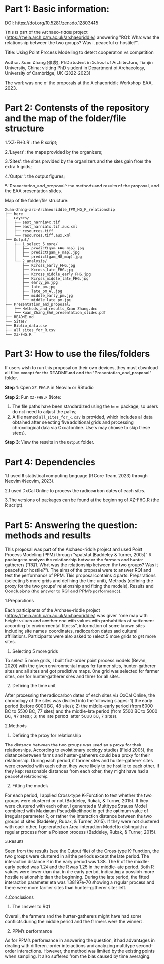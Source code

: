 # Part 1: Basic information:

DOI: https://doi.org/10.5281/zenodo.12803445

This is part of the Archaeo-riddle project (https://theia.arch.cam.ac.uk/archaeoriddle/) answering "RQ1: What was the relationship between the two groups? Was it peaceful or hostile?".

Title: Using Point Process Modelling to detect cooperation vs competition

Author: Xuan Zhang (张璇), PhD student in School of Architecture, Tianjin University, China; visiting PhD student in Department of Archaeology, University of Cambridge, UK (2022-2023) 

The work was one of the proposals at the Archaeoriddle Workshop, EAA, 2023.


# Part 2: Contensts of the repository and the map of the folder/file structure

1.'XZ-FHG.R': the R script;

2.'Layers': the maps provided by the organizers;

3.'Sites': the sites provided by the organizers and the sites gain from the extra 5 grids;

4.'Output': the output figures;

5.'Presentation_and_proposal': the methods and results of the proposal, and the EAA presentation slides.

Map of the folder/file structure:

```
Xuan-Zhang-arc-Archaeoriddle_PPM_HG_F_relationship
├── here
├── Layers/
│   ├── east_narnia4x.tif
│   ├── east_narnia4x.tif.aux.xml
│   ├── resources.tiff
│   └── resources.tiff.aux.xml
├── Output/
│   ├── 1_select_5_more/
│   │   ├── predict(gam_FHG_map).jpg
│   │   ├── predict(gam_F_map).jpg
│   │   └── predict(gam_HG_map).jpg
│   └── 2_analysis/
│       ├── Kcross_early_FHG.jpg
│       ├── Kcross_late_FHG.jpg
│       ├── Kcross_middle_early_FHG.jpg
│       ├── Kcross_middle_late_FHG.jpg
│       ├── early_pm.jpg
│       ├── late_pm.jpg
│       ├── late_pm_Al.jpg
│       ├── middle_early_pm.jpg
│       └── middle_late_pm.jpg
├── Presentation_and_proposal/
│   ├── Methods_and_results_Xuan Zhang.doc
│   └── Xuan_Zhang_EAA_presentation_slides.pdf
├── README.md
└── Sites/
├── Biblio_data.csv
├── all_sites_for_R.csv
└── XZ-FHG.R
 ```

# Part 3: How to use the files/folders

If users wish to run this proposal on their own devices, they must download all files except for the README.md and the "Presentation_and_proposal" folder.  

**Step 1**: Open `XZ-FHG.R` in Neovim or RStudio.  

**Step 2**: Run `XZ-FHG.R` 
(Note: 
1) The file paths have been standardized using the `here` package, so users do not need to adjust the paths;
2) A file named `all_sites_for_R.csv` is provided, which includes all data obtained after selecting five additional grids and processing chronological data via Oxcal online. Users may choose to skip these steps). 

**Step 3**: View the results in the `Output` folder.

# Part 4: Dependencies

1.I used R statistical computing language (R Core Team, 2023) through Neovim (Neovim, 2023).

2.I used OxCal Online to process the radiocarbon dates of each sites.

3.The versions of packages can be found at the beginning of XZ-FHG.R (the R script).



# Part 5: Answering the question: methods and results

This proposal was part of the Archaeo-riddle project and used Point Process Modeling (PPM) through “spatstat (Baddeley & Turner, 2005)” R package to analyze the relationship between the farmers and hunter-gatherers (“RQ1. What was the relationship between the two groups? Was it peaceful or hostile?”). The aims of the proposal were to answer RQ1 and test the performance of PPM. This proposal contains 4 parts: Preparations (selecting 5 more grids and defining the time unit), Methods (defining the proxy for the two groups’ relationship and fitting the models), Results and Conclusions (the answer to RQ1 and PPM’s performance).

1.Preparations

Each participants of the Archaeo-riddle project (https://theia.arch.cam.ac.uk/archaeoriddle/) was given “one map with height values and another one with values with probabilities of settlement according to environmental fitness”, information of some known sites including site names, coordinates, radiocarbon dates and cultural affiliations. Participants were also asked to select 5 more grids to get more sites.

1) Selecting 5 more grids

To select 5 more grids, I built first-order point process models (Bevan, 2020) with the given environmental maps for farmer sites, hunter-gatherer sites and all sites and got predictive maps. One grid was selected for farmer sites, one for hunter-gatherer sites and three for all sites. 

2) Defining the time unit

After processing the radiocarbon dates of each sites via OxCal Online, the chronology of the sites was divided into the following stages: 1) the early period (before 6000 BC, 48 sites); 2) the middle-early period (from 6000 BC to 5500 BC, 77 sites) and the middle-late period (from 5500 BC to 5000 BC, 47 sites); 3) the late period (after 5000 BC, 7 sites). 

2.Methods

1) Defining the proxy for relationship

The distance between the two groups was used as a proxy for their relationships. According to evolutionary ecology studies (Field 2003), the distance between farms and hunter-gatherers could be a proxy for their relationship. During each period, if farmer sites and hunter-gatherer sites were crowded with each other, they were likely to be hostile to each other. If they kept reasonable distances from each other, they might have had a peaceful relationship. 

2) Fitting the models

For each period, I applied Cross-type K-Function to test whether the two groups were clustered or not (Baddeley, Rubak, & Turner, 2015). If they were clustered with each other, I generated a Multitype Strauss Model combined with Maximum Pseudolikelihood to get the optimum value of irregular parameter R, or rather the interaction distance between the two groups of sites (Baddeley, Rubak, & Turner, 2015). If they were not clustered with each other, I generated an Area-interaction Model to distinguish a regular process from a Poisson process (Baddeley, Rubak, & Turner, 2015). 

3.Results

Seen from the results (see the Output file) of the Cross-type K-Function, the two groups were clustered in all the periods except the late period. The interaction distance R in the early period was 1.38. The R of the middle-early period was 1.24 and the R was 1.25 in the middle-late period. Both R values were lower than that in the early period, indicating a possibly more hostile relationship than the beginning. During the late period, the fitted interaction parameter eta was 1.38197e-70 showing a regular process and there were more farmer sites than hunter-gatherer sites left. 

4.Conclusions 

1) The answer to RQ1

Overall, the farmers and the hunter-gatherers might have had some conflicts during the middle period and the farmers were the winners. 

2) PPM’s performance

As for PPM’s performance in answering the question, it had advantages in dealing with different-order interactions and analyzing multitype second-order interactions. However, the method was limited by the existing points when sampling. It also suffered from the bias caused by time averaging.



